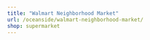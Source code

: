```yaml
---
title: "Walmart Neighborhood Market"
url: /oceanside/walmart-neighborhood-market/
shop: supermarket
---
```

